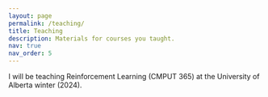 ```yaml
---
layout: page
permalink: /teaching/
title: Teaching
description: Materials for courses you taught. 
nav: true
nav_order: 5
---
```


I will be teaching Reinforcement Learning (CMPUT 365) at the University of Alberta winter (2024).
